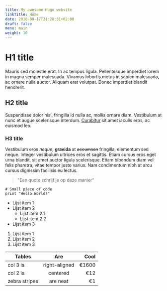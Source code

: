 ```yaml
---
title: My awesome Hugo website
linkTitle: Home
date: 2018-09-17T21:28:31+02:00
draft: false
menu: main
weight: 10
---
```


<!-- ↑ Front matter -->
<!-- ↓ Markdown content -->

# H1 title

Mauris sed molestie erat. In ac tempus ligula. Pellentesque imperdiet lorem in magna semper malesuada. Vivamus lobortis metus in sapien malesuada, ac ornare nulla auctor. Aliquam erat volutpat. Donec imperdiet blandit hendrerit.

## H2 title

Suspendisse dolor nisl, fringilla id nulla ac, mollis ornare diam. Vestibulum at nunc et augue scelerisque interdum. [Curabitur](https://www.google.com) sit amet iaculis eros, ac euismod leo.

### H3 title

Vestibulum eros *neque*, **gravida** at ~~accumsan~~ fringilla, elementum sed neque. Integer vestibulum ultrices eros et sagittis. Etiam cursus eros eget urna blandit, sit amet auctor ligula scelerisque. Etiam bibendum diam vel felis pharetra, vitae tempor justo varius. Nam condimentum nibh at arcu cursus dignissim facilisis eu lectus.

<!-- Je kan allerlei zaken in Markdown gebruiken -->

> "Een quote schrijf je op deze manier"

```
# Small piece of code
print "Hello World!"
```

* Lijst item 1
* Lijst item 2
    * Lijst item 2.1
    * Lijst item 2.2
* Lijst item 3

1. Lijst item 1
2. Lijst item 2
3. Lijst item 3

| Tables        | Are           | Cool  |
| ------------- | :-----------: | ----: |
| col 3 is      | right-aligned | €1600 |
| col 2 is      | centered      | €12   |
| zebra stripes | are neat      | €1    |

